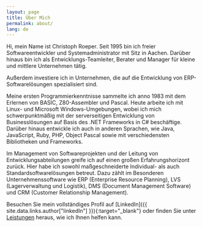 ```yaml
---
layout: page
title: Über Mich
permalink: about/
lang: de
---
```


Hi, mein Name ist Christoph Roeper. Seit 1995 bin ich freier Softwareentwickler und Systemadministrator mit Sitz in Aachen. Darüber hinaus bin ich als Entwicklungs-Teamleiter, Berater und Manager für kleine und mittlere Unternehmen tätig.

Außerdem investiere ich in Unternehmen, die auf die Entwicklung von ERP-Softwarelösungen spezialisiert sind.

Meine ersten Programmierkenntnisse sammelte ich anno 1983 mit dem Erlernen von BASIC, Z80-Assembler und Pascal. Heute arbeite ich mit Linux- und Microsoft Windows-Umgebungen, wobei ich mich schwerpunktmäßig mit der serverseitigen Entwicklung von Businesslösungen auf Basis des .NET Frameworks in C# beschäftige. Darüber hinaus entwickle ich auch in anderen Sprachen, wie Java, JavaScript, Ruby, PHP, Object Pascal sowie mit verschiedensten Bibliotheken und Frameworks.

Im Management von Softwareprojekten und der Leitung von Entwicklungsabteilungen greife ich auf einen großen Erfahrungshorizont zurück. Hier habe ich sowohl maßgeschneiderte Individual- als auch Standardsoftwarelösungen betreut. Dazu zählt im Besonderen Unternehmenssoftware wie ERP (Enterprise Resource Planning), LVS (Lagerverwaltung und Logistik), DMS (Document Management Software) und CRM (Customer Relationship Management).

Besuchen Sie mein vollständiges Profil auf [LinkedIn]({{ site.data.links.author["linkedIn"] }}){:target="_blank"} oder finden Sie unter [Leistungen](/de/services) heraus, wie ich Ihnen helfen kann.
